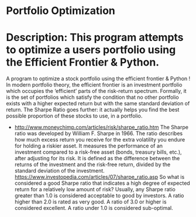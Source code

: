 # Portfolio Optimization
 # Description: This program attempts to optimize a users portfolio using the Efficient Frontier & Python.
A program to optimize a stock portfolio using the efficient frontier & Python ! In modern portfolio theory, the efficient frontier is an investment portfolio which occupies the ‘efficient’ parts of the risk-return spectrum. Formally, it is the set of portfolios which satisfy the condition that no other portfolio exists with a higher expected return but with the same standard deviation of return.
The Sharpe Ratio goes further: it actually helps you find the best possible proportion of these stocks to use, in a portfolio.
- http://www.moneychimp.com/articles/risk/sharpe_ratio.htm
The Sharpe ratio was developed by William F. Sharpe in 1966. The ratio describes how much excess return you receive for the extra volatility you endure for holding a riskier asset. It measures the performance of an investment compared to a risk-free asset (bonds, treasury bills, etc.), after adjusting for its risk. It is defined as the difference between the returns of the investment and the risk-free return, divided by the standard deviation of the investment.
https://www.investopedia.com/articles/07/sharpe_ratio.asp
So what is considered a good Sharpe ratio that indicates a high degree of expected return for a relatively low amount of risk?
Usually, any Sharpe ratio greater than 1.0 is considered acceptable to good by investors. A ratio higher than 2.0 is rated as very good. A ratio of 3.0 or higher is considered excellent. A ratio under 1.0 is considered sub-optimal.
